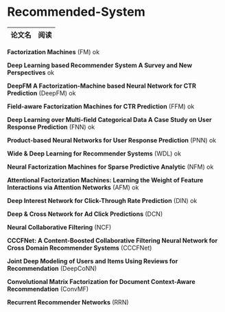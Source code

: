 # Recommended-System #

|论文名|阅读|
|---|---|

**Factorization Machines** (FM) ok

**Deep Learning based Recommender System A Survey and New Perspectives** ok

**DeepFM A Factorization-Machine based Neural Network for CTR Prediction** (DeepFM) ok

**Field-aware Factorization Machines for CTR Prediction** (FFM) ok

**Deep Learning over Multi-field Categorical Data A Case Study on User Response Prediction** (FNN) ok

**Product-based Neural Networks for User Response Prediction** (PNN) ok

**Wide & Deep Learning for Recommender Systems** (WDL) ok

**Neural Factorization Machines for Sparse Predictive Analytic** (NFM) ok

**Attentional Factorization Machines: Learning the Weight of Feature Interactions via Attention Networks** (AFM) ok

**Deep Interest Network for Click-Through Rate Prediction** (DIN) ok

**Deep & Cross Network for Ad Click Predictions** (DCN)

**Neural Collaborative Filtering** (NCF)

**CCCFNet: A Content-Boosted Collaborative Filtering Neural Network for Cross Domain Recommender Systems** (CCCFNet)

**Joint Deep Modeling of Users and Items Using Reviews for Recommendation** (DeepCoNN)

**Convolutional Matrix Factorization for Document Context-Aware Recommendation** (ConvMF)

**Recurrent Recommender Networks** (RRN)